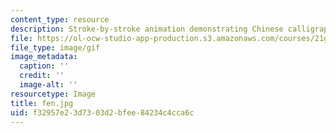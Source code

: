 ```yaml
---
content_type: resource
description: Stroke-by-stroke animation demonstrating Chinese calligraphy.
file: https://ol-ocw-studio-app-production.s3.amazonaws.com/courses/21g-103-chinese-iii-regular-fall-2003/f32957e23d7303d2bfee84234c4cca6c_fen.jpg
file_type: image/gif
image_metadata:
  caption: ''
  credit: ''
  image-alt: ''
resourcetype: Image
title: fen.jpg
uid: f32957e2-3d73-03d2-bfee-84234c4cca6c
---
```

